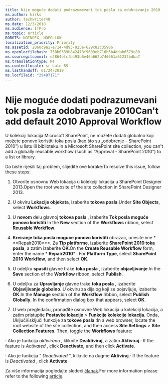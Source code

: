 ```yaml
---
title: Nije moguće dodati podrazumevani tok posla za odobravanje 2010
ms.author: kirks
author: Techwriter40
ms.date: 12/3/2018
ms.audience: ITPro
ms.topic: article
ROBOTS: NOINDEX, NOFOLLOW
localization_priority: Priority
ms.assetid: 2060c9a1-e714-4d93-925e-629c82c35986
ms.openlocfilehash: 758b0339b842478f9609eb716b5b4ddab6579c80
ms.sourcegitcommit: e2864efcfb493b6e46b662b746661a61232bdba7
ms.translationtype: MT
ms.contentlocale: sr-Latn-RS
ms.lasthandoff: 01/24/2019
ms.locfileid: "29487171"
---
```

# <a name="cant-add-default-2010-approval-workflow"></a><span data-ttu-id="87c95-102">Nije moguće dodati podrazumevani tok posla za odobravanje 2010</span><span class="sxs-lookup"><span data-stu-id="87c95-102">Can't add default 2010 Approval Workflow</span></span>

<span data-ttu-id="87c95-103">U kolekciji lokacija Microsoft SharePoint, ne možete dodati globalno koji možete ponovo koristiti toka posla (kao što su „odobrenje - SharePoint 2010”) u listu ili biblioteku.</span><span class="sxs-lookup"><span data-stu-id="87c95-103">In a Microsoft SharePoint site collection, you can't add a globally reusable workflow (such as "Approval - SharePoint 2010") to a list or library.</span></span>
  
<span data-ttu-id="87c95-104">Da biste riješili taj problem, slijedite ove korake:</span><span class="sxs-lookup"><span data-stu-id="87c95-104">To resolve this issue, follow these steps:</span></span> 
  
1. <span data-ttu-id="87c95-105">Otvorite osnovnu Web lokacija u kolekciji lokacija u SharePoint Designer 2013.</span><span class="sxs-lookup"><span data-stu-id="87c95-105">Open the root website of the site collection in SharePoint Designer 2013.</span></span>
  
2. <span data-ttu-id="87c95-106">U okviru **Lokacije objekata**, izaberite **tokova posla**.</span><span class="sxs-lookup"><span data-stu-id="87c95-106">Under **Site Objects**, select **Workflows**.</span></span> 
  
3. <span data-ttu-id="87c95-107">U **novom** delu glavnoj **tokova posla** , izaberite **Tok posla moguće ponovo koristiti**.</span><span class="sxs-lookup"><span data-stu-id="87c95-107">In the **New** section of the **Workflows** ribbon, select **Reusable Workflow**.</span></span> 
  
4. <span data-ttu-id="87c95-p101">**Kreiranje toka posla moguće ponovo koristiti** obrazac, unesite ime \* \*\*Repair2010\*\*\*. Za **Tip platforme**, izaberite **SharePoint 2010 toka posla**, a zatim izaberite **OK**.</span><span class="sxs-lookup"><span data-stu-id="87c95-p101">On the **Create Reusable Workflow** form, enter the name  \* **Repair2010**\* . For **Platform Type**, select **SharePoint 2010 Workflow**, and then select **OK**.</span></span> 
  
5. <span data-ttu-id="87c95-110">U odeljku **spasiti** glavne trake **toka posla** , izaberite **objavljivanje**.</span><span class="sxs-lookup"><span data-stu-id="87c95-110">In the **Save** section of the **Workflow** ribbon, select **Publish**.</span></span> 
  
6. <span data-ttu-id="87c95-p102">U odeljku za **Upravljanje** glavne trake **toka posla** , izaberite **Objavljivanje globalno**. U okviru za dijalog koji se pojavljuje, izaberite **OK**.</span><span class="sxs-lookup"><span data-stu-id="87c95-p102">In the **Manage** section of the **Workflow** ribbon, select **Publish Globally**. In the confirmation dialog box that appears, select **OK**.</span></span> 
  
7. <span data-ttu-id="87c95-p103">U web pregledaču, pronađite osnovne Web lokacija u kolekciji lokacija, a zatim pristupite **Postavke lokacije** \> **Funkcije kolekcije lokacija**. Onda, Uključi/isključi funkcije za **tokove posla** :</span><span class="sxs-lookup"><span data-stu-id="87c95-p103">In a web browser, locate the root website of the site collection, and then access **Site Settings** \> **Site Collection Features**. Then, toggle the **Workflows** feature:</span></span> 
  
<span data-ttu-id="87c95-115">· Ako je funkcija *aktivirano* , kliknite **Deaktiviraj,** a zatim **Aktiviraj**.</span><span class="sxs-lookup"><span data-stu-id="87c95-115">· If the feature is  *Activated*  , click **Deactivate,** and then click **Activate**.</span></span> 
  
<span data-ttu-id="87c95-116">· Ako je funkcija " *Deactivated* ", kliknite na dugme **Aktiviraj**.</span><span class="sxs-lookup"><span data-stu-id="87c95-116">· If the feature is  *Deactivated*  , click **Activate**.</span></span> 
  
<span data-ttu-id="87c95-117">Za više informacija pogledajte sledeći [članak](https://go.microsoft.com/fwlink/?linkid=2047770&amp;clcid=0x409).</span><span class="sxs-lookup"><span data-stu-id="87c95-117">For more information please refer to the following [article](https://go.microsoft.com/fwlink/?linkid=2047770&amp;clcid=0x409).</span></span>
  

